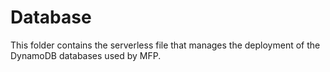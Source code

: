 # Database

This folder contains the serverless file that manages the deployment of the DynamoDB databases used by MFP.